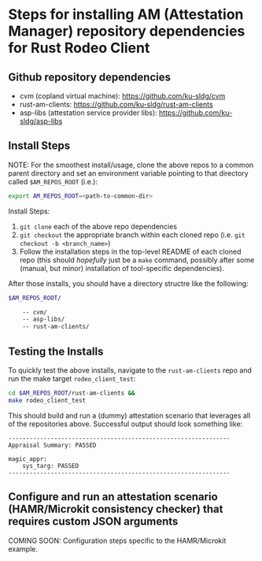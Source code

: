# Steps for installing AM (Attestation Manager) repository dependencies for Rust Rodeo Client

## Github repository dependencies

* cvm (copland virtual machine):  https://github.com/ku-sldg/cvm 
* rust-am-clients:  https://github.com/ku-sldg/rust-am-clients
* asp-libs (attestation service provider libs):  https://github.com/ku-sldg/asp-libs 

## Install Steps

NOTE:  For the smoothest install/usage, clone the above repos to a common parent directory and set an environment variable pointing to that directory called `$AM_REPOS_ROOT` (i.e.): 
```sh
export AM_REPOS_ROOT=<path-to-common-dir>
```


Install Steps:
1) `git clone` each of the above repo dependencies
1) `git checkout` the appropriate branch within each cloned repo (i.e. `git checkout -b <branch_name>`)
1) Follow the installation steps in the top-level README of each cloned repo (this should _hopefully_ just be a `make` command, possibly after some (manual, but minor) installation of tool-specific dependencies).

After those installs, you should have a directory structre like the following:

```sh
$AM_REPOS_ROOT/

    -- cvm/
    -- asp-libs/
    -- rust-am-clients/
```

## Testing the Installs

To quickly test the above installs, navigate to the `rust-am-clients` repo and run the make target `rodeo_client_test`:

```sh
cd $AM_REPOS_ROOT/rust-am-clients &&
make rodeo_client_test
```

This should build and run a (dummy) attestation scenario that leverages all of the repositories above.  Successful output should look something like:

```
---------------------------------------------------------------
Appraisal Summary: PASSED

magic_appr:
	sys_targ: PASSED
---------------------------------------------------------------
```

## Configure and run an attestation scenario (HAMR/Microkit consistency checker) that requires custom JSON arguments
COMING SOON:  Configuration steps specific to the HAMR/Microkit example.
